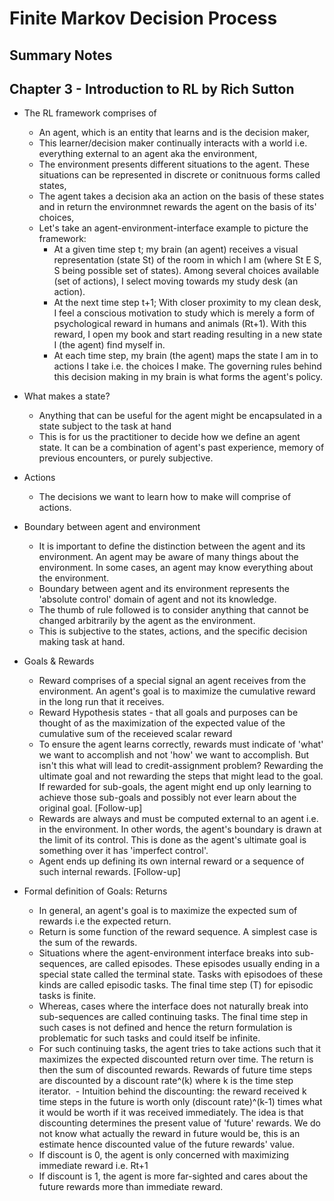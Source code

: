 # Finite Markov Decision Process
## Summary Notes


## Chapter 3 - Introduction to RL by Rich Sutton

- The RL framework comprises of
  - An agent, which is an entity that learns and is the decision maker,
  - This learner/decision maker continually interacts with a world i.e. everything external to an agent aka the environment,
  - The environment presents different situations to the agent. These situations can be represented in discrete or conitnuous forms called states,
  - The agent takes a decision aka an action on the basis of these states and in return the environmnet rewards the agent on the basis of its' choices,
  - Let's take an agent-environment-interface example to picture the framework: 
    * At a given time step t; my brain (an agent) receives a visual representation (state St) of the room in which I am (where St E S, S being possible set of states). Among several choices available (set of actions), I select moving towards my study desk (an action). 
    * At the next time step t+1; With closer proximity to my clean desk, I feel a conscious motivation to study which is merely a form of psychological reward in humans and animals (Rt+1). With this reward, I open my book and start reading resulting in a new state I (the agent) find myself in.
    * At each time step, my brain (the agent) maps the state I am in to actions I take i.e. the choices I make. The governing rules behind this decision making in my brain is what forms the agent's policy.
    
- What makes a state?
  - Anything that can be useful for the agent might be encapsulated in a state subject to the task at hand
  - This is for us the practitioner to decide how we define an agent state. It can be a combination of agent's past experience, memory of previous encounters, or purely subjective.

    
- Actions
  - The decisions we want to learn how to make will comprise of actions.
  
- Boundary between agent and environment
  - It is important to define the distinction between the agent and its environment. An agent may be aware of many things about the environment. In some cases, an agent may know everything about the environment. 
  - Boundary between agent and its environment represents the 'absolute control' domain of agent and not its knowledge.
  - The thumb of rule followed is to consider anything that cannot be changed arbitrarily by the agent as the environment.
  - This is subjective to the states, actions, and the specific decision making task at hand.

- Goals & Rewards 
  - Reward comprises of a special signal an agent receives from the environment. An agent's goal is to maximize the cumulative reward in the long run that it receives.
  - Reward Hypothesis states - that all goals and purposes can be thought of as the maximization of the expected value of the cumulative sum of the receieved scalar reward
  - To ensure the agent learns correctly, rewards must indicate of 'what' we want to accomplish and not 'how' we want to accomplish. But isn't this what will lead to credit-assignment problem? Rewarding the ultimate goal and not rewarding the steps that might lead to the goal. If rewarded for sub-goals, the agent might end up only learning to achieve those sub-goals and possibly not ever learn about the original goal. [Follow-up]
  - Rewards are always and must be computed external to an agent i.e. in the environment. In other words, the agent's boundary is drawn at the limit of its control. This is done as the agent's ultimate goal is something over it has 'imperfect control'.
  - Agent ends up defining its own internal reward or a sequence of such internal rewards. [Follow-up]
  
  
- Formal definition of Goals: Returns
  - In general, an agent's goal is to maximize the expected sum of rewards i.e the expected return. 
  - Return is some function of the reward sequence. A simplest case is the sum of the rewards.
  - Situations where the agent-environment interface breaks into sub-sequences, are called episodes. These episodes usually ending in a special state called the terminal state. Tasks with episodoes of these kinds are called episodic tasks. The final time step (T) for episodic tasks is finite. 
  - Whereas, cases where the interface does not naturally break into sub-sequences are called continuing tasks. The final time step in such cases is not defined and hence the return formulation is problematic for such tasks and could itself be infinite.
  - For such continuing tasks, the agent tries to take actions such that it maximizes the expected discounted return over time. The return is then the sum of discounted rewards. Rewards of future time steps are discounted by a discount rate^(k) where k is the time step iterator.
  - Intuition behind the discounting: the reward received k time steps in the future is worth only (discount rate)^(k-1) times what it would be worth if it was received immediately. The idea is that discounting determines the present value of 'future' rewards. We do not know what actually the reward in future would be, this is an estimate hence discounted value of the future rewards' value.
  - If discount is 0, the agent is only concerned with maximizing immediate reward i.e. Rt+1
  - If discount is 1, the agent is more far-sighted and cares about the future rewards more than immediate reward.

